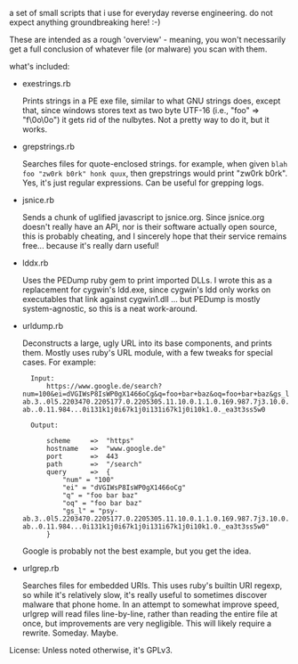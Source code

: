 
a set of small scripts that i use for everyday reverse engineering.
do not expect anything groundbreaking here! :-)

These are intended as a rough 'overview' - meaning, you won't necessarily
get a full conclusion of whatever file (or malware) you scan with them.

what's included:

- exestrings.rb

	Prints strings in a PE exe file, similar to what GNU strings does, except
	that, since windows stores text as two byte UTF-16 (i.e., "foo" => "f\0o\0o") it
	gets rid of the nulbytes. Not a pretty way to do it, but it works.

- grepstrings.rb

	Searches files for quote-enclosed strings. for example, when
	given `blah foo "zw0rk b0rk" honk quux`, then grepstrings would print "zw0rk b0rk".
	Yes, it's just regular expressions. Can be useful for grepping logs.

- jsnice.rb

	Sends a chunk of uglified javascript to jsnice.org. Since jsnice.org doesn't really have an API,
	nor is their software actually open source, this is probably cheating, and I sincerely hope
	that their service remains free... because it's really darn useful!

- lddx.rb

	Uses the PEDump ruby gem to print imported DLLs.
	I wrote this as a replacement for cygwin's ldd.exe, since cygwin's ldd
	only works on executables that link against cygwin1.dll ...
	but PEDump is mostly system-agnostic, so this is a neat work-around.

- urldump.rb
 
	Deconstructs a large, ugly URL into its base components, and prints them.
	Mostly uses ruby's URL module, with a few tweaks for special cases.
	For example:

		Input:
			https://www.google.de/search?num=100&ei=dVGIWsP8IsWP0gX1466oCg&q=foo+bar+baz&oq=foo+bar+baz&gs_l=psy-ab.3..0l5.2203470.2205177.0.2205305.11.10.0.1.1.0.169.987.7j3.10.0....0...1c.1.64.psy-ab..0.11.984...0i131k1j0i67k1j0i131i67k1j0i10k1.0._ea3t3ss5w0

		Output:

			scheme     =>  "https"
			hostname   =>  "www.google.de"
			port       =>  443
			path       =>  "/search"
			query      =>  {
				"num" = "100"
				"ei" = "dVGIWsP8IsWP0gX1466oCg"
				"q" = "foo bar baz"
				"oq" = "foo bar baz"
				"gs_l" = "psy-ab.3..0l5.2203470.2205177.0.2205305.11.10.0.1.1.0.169.987.7j3.10.0....0...1c.1.64.psy-ab..0.11.984...0i131k1j0i67k1j0i131i67k1j0i10k1.0._ea3t3ss5w0"
			}

	Google is probably not the best example, but you get the idea.

- urlgrep.rb

	Searches files for embedded URIs. This uses ruby's builtin URI regexp, so while
	it's relatively slow, it's really useful to sometimes discover malware that
	phone home.
	In an attempt to somewhat improve speed, urlgrep will read files line-by-line, rather
	than reading the entire file at once, but improvements are very negligible.
	This will likely require a rewrite. Someday. Maybe.


License: Unless noted otherwise, it's GPLv3.
